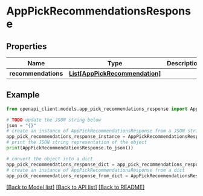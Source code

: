 # AppPickRecommendationsResponse


## Properties

Name | Type | Description | Notes
------------ | ------------- | ------------- | -------------
**recommendations** | [**List[AppPickRecommendation]**](AppPickRecommendation.md) |  | 

## Example

```python
from openapi_client.models.app_pick_recommendations_response import AppPickRecommendationsResponse

# TODO update the JSON string below
json = "{}"
# create an instance of AppPickRecommendationsResponse from a JSON string
app_pick_recommendations_response_instance = AppPickRecommendationsResponse.from_json(json)
# print the JSON string representation of the object
print(AppPickRecommendationsResponse.to_json())

# convert the object into a dict
app_pick_recommendations_response_dict = app_pick_recommendations_response_instance.to_dict()
# create an instance of AppPickRecommendationsResponse from a dict
app_pick_recommendations_response_from_dict = AppPickRecommendationsResponse.from_dict(app_pick_recommendations_response_dict)
```
[[Back to Model list]](../README.md#documentation-for-models) [[Back to API list]](../README.md#documentation-for-api-endpoints) [[Back to README]](../README.md)


